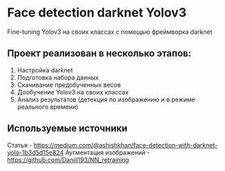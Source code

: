 # Face detection darknet Yolov3
Fine-tuning Yolov3 на своих классах с помощью фреймворка darknet

## Проект реализован в несколько этапов:

1. Настройка darknet 
2. Подготовка набора данных
3. Скачивание предобученных весов
4. Дообучение Yolov3 на своих классах
5. Анализ результатов (детекция по изображению и в режиме реального времени)

## Используемые источники

Статья - https://medium.com/@ashishkhan/face-detection-with-darknet-yolo-1b3d5d15e824
Аугментация изображений - https://github.com/Daniil193/NN_retraining
